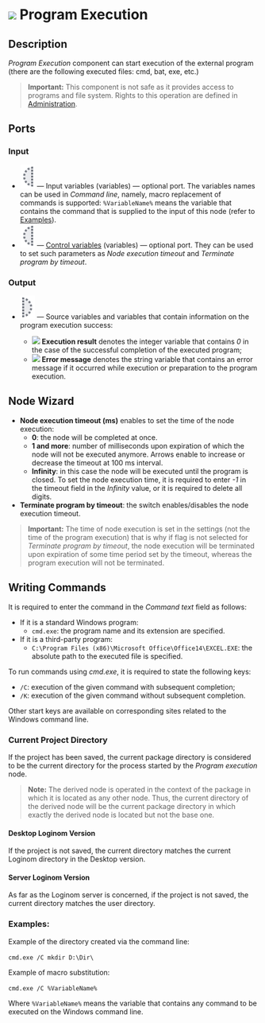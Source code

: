 # ![ ](../../images/icons/components/execcmd_default.svg) Program Execution

## Description

*Program Execution* component can start execution of the external program (there are the following executed files: cmd, bat, exe, etc.)

> **Important:** This component is not safe as it provides access to programs and file system. Rights to this operation are defined in [Administration](../../admin/parameters.md).

## Ports

### Input

* ![ ](../../images/icons/app/node/ports/inputs-optional/variable_inactive.svg) — Input variables (variables) — optional port. The variables names can be used in *Command line*, namely, macro replacement of commands is supported: ```%VariableName%``` means the variable that contains the command that is supplied to the input of this node (refer to [Examples](#primery)).
* ![ ](../../images/icons/app/node/ports/inputs-optional/variable_inactive.svg) — [Control variables](../../scenario/variables/control-variables.md) (variables) — optional port. They can be used to set such parameters as *Node execution timeout* and *Terminate program by timeout*.

### Output

* ![ ](../../images/icons/app/node/ports/outputs-optional/variable_inactive.svg) — Source variables and variables that contain information on the program execution success:

   * ![ ](../../images/icons/data-types/integer_default.svg) **Execution result** denotes the integer variable that contains *0* in the case of the successful completion of the executed program;
   * ![ ](../../images/icons/data-types/string_default.svg) **Error message** denotes the string variable that contains an error message if it occurred while execution or preparation to the program execution.

## Node Wizard

* **Node execution timeout (ms)** enables to set the time of the node execution:
   * **0**: the node will be completed at once.
   * **1 and more**: number of milliseconds upon expiration of which the node will not be executed anymore. Arrows enable to increase or decrease the timeout at 100 ms interval.
   * **Infinity**: in this case the node will be executed until the program is closed. To set the node execution time, it is required to enter *-1* in the timeout field in the *Infinity* value, or it is required to delete all digits.
* **Terminate program by timeout**: the switch enables/disables the node execution timeout.

> **Important:** The time of node execution is set in the settings (not the time of the program execution) that is why if flag is not selected for *Terminate program by timeout*, the node execution will be terminated upon expiration of some time period set by the timeout, whereas the program execution will not be terminated.

## Writing Commands

It is required to enter the command in the *Command text* field as follows:

* If it is a standard Windows program:
   * ```cmd.exe```: the program name and its extension are specified.
* If it is a third-party program:
   * ```C:\Program Files (x86)\Microsoft Office\Office14\EXCEL.EXE```: the absolute path to the executed file is specified.

To run commands using *cmd.exe*, it is required to state the following keys:

* ```/C```: execution of the given command with subsequent completion;
* ```/K```: execution of the given command without subsequent completion.

Other start keys are available on corresponding sites related to the Windows command line.

### Current Project Directory

If the project has been saved, the current package directory is considered to be the current directory for the process started by the *Program execution* node.

> **Note:** The derived node is operated in the context of the package in which it is located as any other node. Thus, the current directory of the derived node will be the current package directory in which exactly the derived node is located but not the base one.

#### Desktop Loginom Version

If the project is not saved, the current directory matches the current Loginom directory in the Desktop version.

#### Server Loginom Version

As far as the Loginom server is concerned, if the project is not saved, the current directory matches the user directory.

### Examples:

Example of the directory created via the command line:

```cmd.exe /C mkdir D:\Dir\```

Example of macro substitution:

```cmd.exe /C %VariableName%```

Where ```%VariableName%``` means the variable that contains any command to be executed on the Windows command line.

